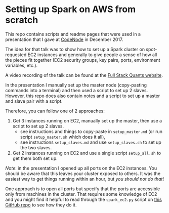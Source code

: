 Setting up Spark on AWS from scratch
====

This repo contains scripts and readme pages that were used in a presentation that I gave at [CodeNode](https://skillsmatter.com/contact-us) in December 2017.

The idea for that talk was to show how to set up a Spark cluster on spot-requested EC2 instances and generally to give people a sense of how all the pieces fit together (EC2 security groups, key pairs, ports, environment variables, etc.).

A video recording of the talk can be found at the [Full Stack Quants website](http://fullstackquants.org/meetings/).

In the presentation I manually set up the master node (copy-pasting commands into a terminal) and then used a script to set up 2 slaves. However, this repo does
also contain notes and a script to set up a master and slave pair with a
script.

Therefore, you can follow one of 2 approaches:

1. Get 3 instances running on EC2, manually set up the master, then use a script to set up 2 slaves.
    - see instructions and things to copy-paste in `setup_master.md` (or run
script `setup_master.sh` which does it all),
    - see instructions `setup_slaves.md` and use `setup_slaves.sh` to set up
the two slaves.
2. Get 2 instances running on EC2 and use a single script `setup_all.sh` to get them both set up.

*Note*: in the presentation I opened up all ports on the EC2 instances. You
should be aware that this leaves your cluster exposed to others. It was the
easiest way to get things running within an hour, but *you should not do that*!

One approach is to open all ports but specify that the ports are accessible
only from machines in the cluster. That requires some knowledge of EC2 and you
might find it helpful to read through the `spark_ec2.py` script on [this GitHub
repo](https://github.com/amplab/spark-ec2) to see how they do it.
